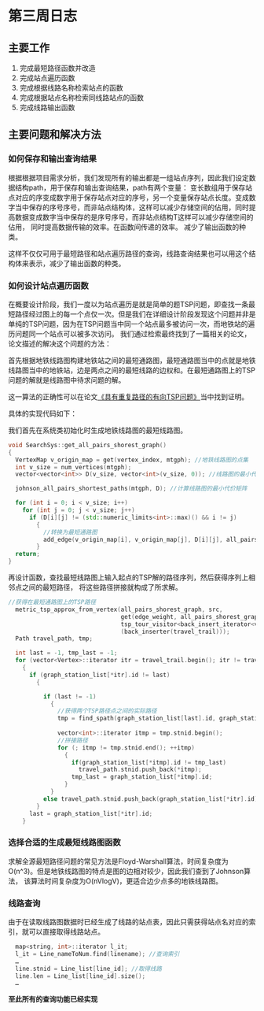 # 第三周日志
## 主要工作
1. 完成最短路径函数并改造
2. 完成站点遍历函数
3. 完成根据线路名称检索站点的函数
4. 完成根据站点名称检索同线路站点的函数
5. 完成线路输出函数

## 主要问题和解决方法
### 如何保存和输出查询结果
根据根据项目需求分析，我们发现所有的输出都是一组站点序列，因此我们设定数据结构path，用于保存和输出查询结果，path有两个变量：
变长数组用于保存站点对应的序变成数字用于保存站点对应的序号，另一个变量保存站点长度。变成数字当中保存的序号序号，而非站点结构体，这样可以减少存储空间的佔用，同时提高数据变成数字当中保存的是序号序号，而非站点结构T这样可以减少存储空间的佔用，
同时提高数据传输的效率。在函数间传递的效率。
减少了输出函数的种类。

这样不仅仅可用于最短路径和站点遍历路径的查询，线路查询结果也可以用这个结构体来表示，减少了输出函数的种类。

### 如何设计站点遍历函数
在概要设计阶段，我们一度以为站点遍历是就是简单的题TSP问题，即查找一条最短路径经过图上的每一个点仅一次。但是我们在详细设计阶段发现这个问题并非是单纯的TSP问题，因为在TSP问题当中同一个站点最多被访问一次，而地铁站的遍历问题同一个站点可以被多次访问。
我们通过检索最终找到了一篇相关的论文，论文描述的解决这个问题的方法：

首先根据地铁线路图构建地铁站之间的最短通路图，最短通路图当中的点就是地铁线路图当中的地铁站，边是两点之间的最短线路的边权和。在最短通路图上的TSP问题的解就是线路图中待求问题的解。

这一算法的正确性可以在论文[《具有重复路径的有向TSP问题》](https://kns.cnki.net/KCMS/detail/detail.aspx?dbcode=CJFQ&dbname=CJFD2010&filename=CAIZ201017222&v=MjEwNjhIOUhOcUkxSFpvUjhlWDFMdXhZUzdEaDFUM3FUcldNMUZyQ1VSN3FmWnVkbUZ5N25XcnZQSml6Q2RMRzQ=)当中找到证明。

具体的实现代码如下：

我们首先在系统类初始化时生成地铁线路图的最短线路图。

```cpp
void SearchSys::get_all_pairs_shorest_graph()
{
  VertexMap v_origin_map = get(vertex_index, mtgph); //地铁线路图的点集
  int v_size = num_vertices(mtgph);
  vector<vector<int>> D(v_size, vector<int>(v_size, 0)); //线路图的最小代价矩阵

  johnson_all_pairs_shortest_paths(mtgph, D); //计算线路图的最小代价矩阵

  for (int i = 0; i < v_size; i++)
    for (int j = 0; j < v_size; j++)
      if (D[i][j] != (std::numeric_limits<int>::max)() && i != j)
        {
          //转换为最短通路图
          add_edge(v_origin_map[i], v_origin_map[j], D[i][j], all_pairs_shorest_graph);
        }
  return;
}
```

再设计函数，查找最短线路图上输入起点的TSP解的路径序列，然后获得序列上相邻点之间的最短路径，
将这些路径拼接就构成了所求解。
```cpp
//获得在最短通路图上的TSP路径
  metric_tsp_approx_from_vertex(all_pairs_shorest_graph, src,
                                get(edge_weight, all_pairs_shorest_graph), get(vertex_index, all_pairs_shorest_graph),
                                tsp_tour_visitor<back_insert_iterator<vector<Vertex> > >
                                (back_inserter(travel_trail)));
  Path travel_path, tmp;

  int last = -1, tmp_last = -1;
  for (vector<Vertex>::iterator itr = travel_trail.begin(); itr != travel_trail.end(); ++itr)
    {
      if (graph_station_list[*itr].id != last)
        {

          if (last != -1)
            {
              //获得两个TSP路径点之间的实际路径
              tmp = find_spath(graph_station_list[last].id, graph_station_list[*itr].id);
              
              vector<int>::iterator itmp = tmp.stnid.begin();
              //拼接路径
              for (; itmp != tmp.stnid.end(); ++itmp)
                {
                  if(graph_station_list[*itmp].id != tmp_last)
                    travel_path.stnid.push_back(*itmp);
                  tmp_last = graph_station_list[*itmp].id;
                }
            }
          else travel_path.stnid.push_back(graph_station_list[*itr].id);
        }
      last = graph_station_list[*itr].id;
    }
```

### 选择合适的生成最短线路图函数
求解全源最短路径问题的常见方法是Floyd-Warshall算法，时间复杂度为O(n^3)。但是地铁线路图的特点是图的边相对较少，因此我们查到了Johnson算法，
该算法时间复杂度为O(nVlogV)，更适合边少点多的地铁线路图。

### 线路查询
由于在读取线路图数据时已经生成了线路的站点表，因此只需获得站点名对应的索引，就可以直接取得线路站点。
```cpp
  map<string, int>::iterator l_it;
  l_it = Line_nameToNum.find(linename); //查询索引
  …
  line.stnid = Line_list[line_id]; //取得线路
  line.len = Line_list[line_id].size();
  …
```
**至此所有的查询功能已经实现**
